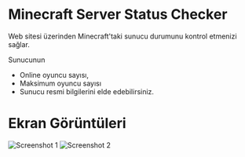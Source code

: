 # Minecraft Server Status Checker
Web sitesi üzerinden Minecraft'taki sunucu durumunu kontrol etmenizi sağlar.

Sunucunun
- Online oyuncu sayısı,
- Maksimum oyuncu sayısı
- Sunucu resmi
bilgilerini elde edebilirsiniz.

# Ekran Görüntüleri
![Screenshot 1](https://raw.githubusercontent.com/barisceylann/minecraft-server-status-checker/main/Readme/SS-1.jpg)
![Screenshot 2](https://raw.githubusercontent.com/barisceylann/minecraft-server-status-checker/main/Readme/SS-2.jpg)
